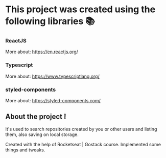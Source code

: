 # This project was created using the following libraries :books:
### ReactJS
More about: https://en.reactjs.org/

### Typescript
More about: https://www.typescriptlang.org/

### styled-components
More about: https://styled-components.com/

## About the project :grey_exclamation:
It's used to search repositories created by you or other users and listing them, also saving on local storage.

Created with the help of Rocketseat | Gostack course. Implemented some things and tweaks.

